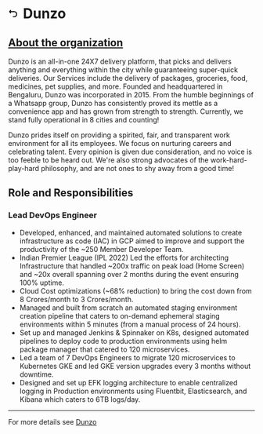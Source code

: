 <h1><a href="{{ "/" | absolute_url }}"><img style="max-width: 4%" src="/images/back.png"></a><label style="margin-left: 2%">Dunzo</label></h1>

<h2><a href="https://www.dunzo.com/about" target="_blank">About the organization</a></h2>

Dunzo is an all-in-one 24X7 delivery platform, that picks and delivers anything and everything within the city while guaranteeing super-quick deliveries. Our Services include the delivery of packages, groceries, food, medicines, pet supplies, and more. Founded and headquartered in Bengaluru, Dunzo was incorporated in 2015. From the humble beginnings of a Whatsapp group, Dunzo has consistently proved its mettle as a convenience app and has grown from strength to strength. Currently, we stand fully operational in 8 cities and counting!

Dunzo prides itself on providing a spirited, fair, and transparent work environment for all its employees. We focus on nurturing careers and celebrating talent.  Every opinion is given due consideration, and no voice is too feeble to be heard out. We're also strong advocates of the work-hard-play-hard philosophy, and are not ones to shy away from a good time!

## Role and Responsibilities

### Lead DevOps Engineer

- Developed, enhanced, and maintained automated solutions to create infrastructure as code (IAC) in GCP
aimed to improve and support the productivity of the ~250 Member Developer Team.
- Indian Premier League (IPL 2022) Led the efforts for architecting Infrastructure that handled ~200x
traffic on peak load (Home Screen) and ~20x overall spanning over 2 months during the event ensuring
100% uptime.
- Cloud Cost optimizations (~68% reduction) to bring the cost down from 8 Crores/month to 3
Crores/month.
- Managed and built from scratch an automated staging environment creation pipeline that caters to
on-demand ephemeral staging environments within 5 minutes (from a manual process of 24 hours).
- Set up and managed Jenkins & Spinnaker on K8s, designed automated pipelines to deploy code to
production environments using helm package manager that catered to 120 microservices.
- Led a team of 7 DevOps Engineers to migrate 120 microservices to Kubernetes GKE and led GKE
version upgrades every 3 months without downtime.
- Designed and set up EFK logging architecture to enable centralized logging in Production environments
using Fluentbit, Elasticsearch, and Kibana which caters to 6TB logs/day.

---

For more details see <a href="https://www.dunzo.com/" target="_blank">Dunzo</a>
